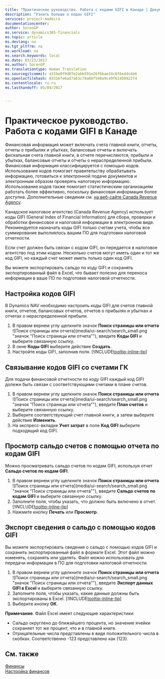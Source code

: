 ```yaml
---
title: "Практическое руководство. Работа с кодами GIFI в Канаде | Документы Майкрософт"
description: "Узнать больше о кодах GIFI"
services: project-madeira
documentationcenter: 
author: SorenGP
ms.service: dynamics365-financials
ms.topic: article
ms.devlang: na
ms.tgt_pltfrm: na
ms.workload: na
ms.search.keywords: local
ms.date: 03/23/2017
ms.author: SorenGP
ms.translationtype: Human Translation
ms.sourcegitcommit: a31be0f9d07e2abb591e26f6bae34c6f6e4dcda6
ms.openlocfilehash: 03316fe6ad7a63c79a88f540a9c49f61450922f4
ms.contentlocale: ru-ru
ms.lasthandoff: 05/04/2017


---
```

# <a name="how-to-work-with-gifi-codes-in-canada"></a>Практическое руководство. Работа с кодами GIFI в Канаде
Финансовая информация может включать счета главной книги, отчеты, отчеты о прибылях и убытках, балансовые отчеты и включать фискальная счета главной книги, в отчете перечисляются, прибыли и убытках, балансовые отчеты и отчеты о нераспределенной прибыли. Финансовая информация классифицируется с помощью кодов. Использование кодов помогает правительству обрабатывать информацию, готовиться к электронной подаче документов и электронным образом проверять налоговую информацию. Использование кодов также помогает статистическим организациям работать более эффективно, поскольку финансовая информация более доступна. Дополнительные сведения см. [на веб-сайте Canada Revenue Agency](http://www.cra-arc.gc.ca/).

Канадское налоговое агентство (Canada Revenue Agency) использует коды GIFI (General Index of Financial Information) для сбора, проверки и обработки финансовое и налоговой информации в электронном виде. Рекомендуется назначать коды GIFI только счетам учета, чтобы все суммирование выполнялось вашим ПО для подготовки налоговой отчетности.

Если счет должен быть связан с кодом GIFI, он передается в налоговое агентство под этим кодом. Несколько счетов могут иметь один и тот же код GIFI, но каждый счет может иметь только один код GIFI.

Вы можете экспортировать сальдо по коду GIFI и сохранять экспортированный файл в Excel, что бывает полезно для переноса информации в ваше ПО по подготовке налоговой отчетности.

## <a name="to-set-up-gifi-codes"></a>Настройка кодов GIFI
В Dynamics NAV необходимо настроить коды GIFI для счетов главной книги, отчетов, балансовых отчетов, отчетов о прибылях и убытках и отчетах о нераспределенной прибыли.

1. В правом вернем углу щелкните значок **Поиск страницы или отчета** ![Поиск страницы или отчета](media/ui-search/search_small.png "значок "Поиск страницы или отчета""), введите **Коды GIFI** и выберите связанную ссылку.
2. В окне **Коды GIFI** выберите действие **Создать**.
3. Настройте коды GIFI, заполнив поля. [!INCLUDE[tooltip-inline-tip](includes/tooltip-inline-tip_md.md)]

## <a name="to-associate-gifi-codes-with-gl-accounts"></a>Связывание кодов GIFI со счетами ГК
Для подачи финансовой отчетности по коду GIFI каждый код GIFI долежн быть связан с соответствующими счетами в плане счетов.

1. В правом вернем углу щелкните значок **Поиск страницы или отчета** ![Поиск страницы или отчета](media/ui-search/search_small.png "значок "Поиск страницы или отчета""), введите **План счетов** и выберите связанную ссылку.
2. Выберите соответствующий счет главной книги, а затем выберите действие **Изменить**.
3. На экспресс-вкладке **Учет затрат** в поле **Код GIFI** выберите подходящий код GIFI.

## <a name="to-view-account-balances-using-the-gifi-code-report"></a>Просмотр сальдо счетов с помощью отчета по кодам GIFI
Можно просматривать сальдо счетов по кодам GIFI, используя отчет **Сальдо счетов по кодам GIFI**.

1. В правом вернем углу щелкните значок **Поиск страницы или отчета** ![Поиск страницы или отчета](media/ui-search/search_small.png "значок "Поиск страницы или отчета""), введите **Сальдо счетов по кодам GIFI** и выберите связанную ссылку.
2. Заполните поля, чтобы указать, что должно быть включено в отчет. [!INCLUDE[tooltip-inline-tip](includes/tooltip-inline-tip_md.md)]
3. Нажмите кнопку **Печать** или **Просмотр**.

## <a name="to-export-balance-information-using-gifi-codes"></a>Экспорт сведения о сальдо с помощью кодов GIFI
Вы можете экспортировать сведения о сальдо с помощью кодов GIFI и сохранить экспортированный файл в формате Excel. Этот файл можно изменять, сохранять или удалять. Файл можно использовать для передачи информации в ПО для подготовки налоговой отчетности.

1. В правом вернем углу щелкните значок **Поиск страницы или отчета** ![Поиск страницы или отчета](media/ui-search/search_small.png "значок "Поиск страницы или отчета""), введите **Экспорт данных GIFI в Excel** и выберите связанную ссылку.
2. Заполните поля, чтобы указать, какие данные должны быть экспортированы в Excel. [!INCLUDE[tooltip-inline-tip](includes/tooltip-inline-tip_md.md)]
3. Выберите кнопку **ОК**.

**Примечание**. Файл Excel имеет следующие характеристики:

* Сальдо округлено до ближайшего процента, но значение ячейки сохраняет тот же процент, что и в главной книге.
* Отрицательные числа представлены в виде положительного числа в скобках. Соответственно -123 представлено как (123).

## <a name="see-also"></a>См. также
[Финансы](finance.md)   
[Настройка финансов](finance-setup-finance.md)

